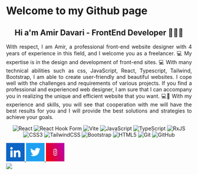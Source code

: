 # Welcome to my Github page
<h2 align="center">Hi a'm Amir Davari - FrontEnd Developer 👨🏼‍💻</h2>
<p align="justify">
 With respect, I am Amir, a professional front-end website designer with 4 years of experience in this field, and I welcome you as a freelancer.
💻 My expertise is in the design and development of front-end sites. 
💻 With many technical abilities such as css, JavaScript, React, Typescript, Tailwind, Bootstrap, I am able to create user-friendly and beautiful websites. I cope well with the challenges and requirements of various projects. If you find a professional and experienced web designer, I am sure that I can accompany you in realizing the unique and efficient website that you want. 
💻🤝 With my experience and skills, you will see that cooperation with me will have the best results for you and I will provide the best solutions and strategies to achieve your goals. 
</p>
<div align="center">
 
![React](https://img.shields.io/badge/react-%2320232a.svg?style=for-the-badge&logo=react&logoColor=%2361DAFB) ![React Hook Form](https://img.shields.io/badge/React%20Hook%20Form-%23EC5990.svg?style=for-the-badge&logo=reacthookform&logoColor=white) ![Vite](https://img.shields.io/badge/vite-%23646CFF.svg?style=for-the-badge&logo=vite&logoColor=white) ![JavaScript](https://img.shields.io/badge/javascript-%23323330.svg?style=for-the-badge&logo=javascript&logoColor=%23F7DF1E) ![TypeScript](https://img.shields.io/badge/typescript-%23007ACC.svg?style=for-the-badge&logo=typescript&logoColor=white) ![RxJS](https://img.shields.io/badge/rxjs-%23B7178C.svg?style=for-the-badge&logo=reactivex&logoColor=white) ![CSS3](https://img.shields.io/badge/css3-%231572B6.svg?style=for-the-badge&logo=css3&logoColor=white) ![TailwindCSS](https://img.shields.io/badge/tailwindcss-%2338B2AC.svg?style=for-the-badge&logo=tailwind-css&logoColor=white)  ![Bootstrap](https://img.shields.io/badge/bootstrap-%238511FA.svg?style=for-the-badge&logo=bootstrap&logoColor=white) ![HTML5](https://img.shields.io/badge/html5-%23E34F26.svg?style=for-the-badge&logo=html5&logoColor=white) ![Git](https://img.shields.io/badge/git-%23F05033.svg?style=for-the-badge&logo=git&logoColor=white) ![GitHub](https://img.shields.io/badge/github-%23121011.svg?style=for-the-badge&logo=github&logoColor=white)
 
</div>
<div>
 <a href="https://linkedin.com/in/amirdavari-dev"> <img width="50" height="50" src="https://github.com/amirdavari-dev/amirdavari-dev/blob/main/images/linkedin.png?raw=true" /> </a>
 <a href="https://linkedin.com/in/amirdavari-dev"> <img width="50" height="50" src="https://github.com/amirdavari-dev/amirdavari-dev/blob/main/images/twitter.png?raw=true" /> </a>
 <a href="https://linkedin.com/in/amirdavari-dev"> <img width="50" height="50" src="https://github.com/amirdavari-dev/amirdavari-dev/blob/main/images/ins.jpg?raw=true" /> </a>
 <a href="tel:+989034533725" <img width="50" height="50" src="https://github.com/amirdavari-dev/amirdavari-dev/blob/main/images/call.png?raw=true" /> </a>
</div>
<img align="center"  src="https://github.com/amirdavari-dev/amirdavari-dev/assets/109758250/78921863-e45e-4faa-a37b-d838424315fa" />
